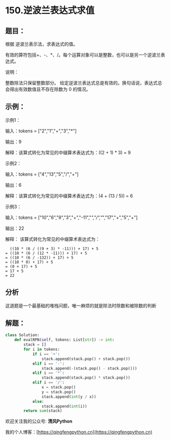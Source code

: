 # 150.逆波兰表达式求值

## 题目：

根据 逆波兰表示法，求表达式的值。

有效的算符包括+、-、*、/。每个运算对象可以是整数，也可以是另一个逆波兰表达式。

说明：

整数除法只保留整数部分。
给定逆波兰表达式总是有效的。换句话说，表达式总会得出有效数值且不存在除数为 0 的情况。

## 示例：

示例1：

输入：tokens = ["2","1","+","3","*"]

输出：9

解释：该算式转化为常见的中缀算术表达式为：((2 + 1) * 3) = 9

示例2：

输入：tokens = ["4","13","5","/","+"]

输出：6

解释：该算式转化为常见的中缀算术表达式为：(4 + (13 / 5)) = 6

示例3：

输入：tokens = ["10","6","9","3","+","-11","*","/","*","17","+","5","+"]

输出：22

解释：
该算式转化为常见的中缀算术表达式为：
```
  ((10 * (6 / ((9 + 3) * -11))) + 17) + 5
= ((10 * (6 / (12 * -11))) + 17) + 5
= ((10 * (6 / -132)) + 17) + 5
= ((10 * 0) + 17) + 5
= (0 + 17) + 5
= 17 + 5
= 22
```

## 分析

这道题是一个最基础的堆栈问题，唯一麻烦的就是除法时除数和被除数的判断

## 解题：

```python
class Solution:
    def evalRPN(self, tokens: List[str]) -> int:
        stack = []
        for i in tokens:    
            if i == '+':
                stack.append(stack.pop() + stack.pop())
            elif i == '-':
                stack.append(-(stack.pop() - stack.pop()))
            elif i == '*':
                stack.append(stack.pop() * stack.pop())
            elif i == '/':
                x = stack.pop()
                y = stack.pop()
                stack.append(int(y / x))
            else:
                stack.append(int(i))
        return sum(stack)
```

欢迎关注我的公众号: **清风Python**

我的个人博客：[https://qingfengpython.cn](https://qingfengpython.cn)
